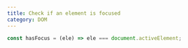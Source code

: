 ```yaml
---
title: Check if an element is focused
category: DOM
---
```


```js
const hasFocus = (ele) => ele === document.activeElement;
```

